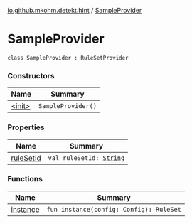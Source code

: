 [io.github.mkohm.detekt.hint](../index.md) / [SampleProvider](./index.md)

# SampleProvider

`class SampleProvider : RuleSetProvider`

### Constructors

| Name | Summary |
|---|---|
| [&lt;init&gt;](-init-.md) | `SampleProvider()` |

### Properties

| Name | Summary |
|---|---|
| [ruleSetId](rule-set-id.md) | `val ruleSetId: `[`String`](https://kotlinlang.org/api/latest/jvm/stdlib/kotlin/-string/index.html) |

### Functions

| Name | Summary |
|---|---|
| [instance](instance.md) | `fun instance(config: Config): RuleSet` |
